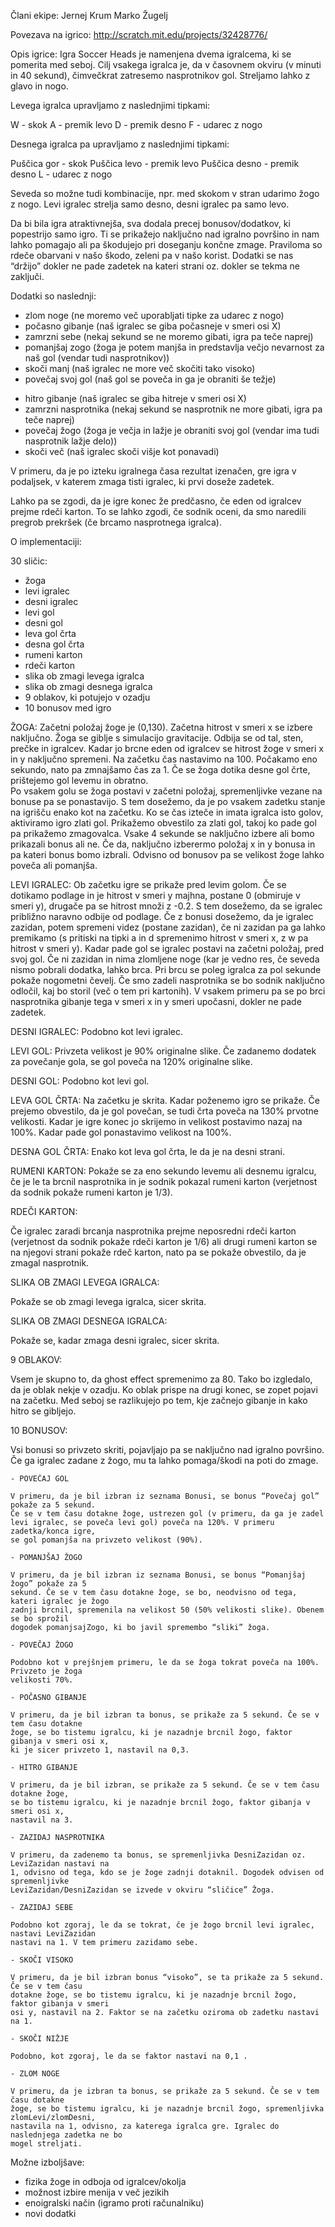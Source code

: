 Člani ekipe:
Jernej Krum
Marko Žugelj

Povezava na igrico:
http://scratch.mit.edu/projects/32428776/


Opis igrice: 
Igra Soccer Heads je namenjena dvema igralcema, ki se pomerita med seboj.
Cilj vsakega igralca je, da v časovnem okviru (v minuti in 40 sekund), čimvečkrat
zatresemo nasprotnikov gol. Streljamo lahko z glavo in nogo. 

Levega igralca upravljamo z naslednjimi tipkami:

W   - skok
A   - premik levo
D   - premik desno
F   - udarec z nogo

Desnega igralca pa upravljamo z naslednjimi tipkami:

Puščica gor   -  skok
Puščica levo  -  premik levo
Puščica desno -  premik desno
L             -  udarec z nogo

Seveda so možne tudi kombinacije, npr. med skokom v stran udarimo žogo z nogo.
Levi igralec strelja samo desno, desni igralec pa samo levo.

Da bi bila igra atraktivnejša, sva dodala precej bonusov/dodatkov,
ki popestrijo samo igro. Ti se prikažejo naključno nad igralno površino in 
nam lahko pomagajo ali pa škodujejo pri doseganju končne zmage.
Praviloma so rdeče obarvani v našo škodo, zeleni pa v našo korist.
Dodatki se nas “držijo” dokler ne pade zadetek na kateri strani oz. dokler se
tekma ne zaključi.

Dodatki so naslednji:

- zlom noge (ne moremo več uporabljati tipke za udarec z nogo)
- počasno gibanje (naš igralec se giba počasneje v smeri osi X)
- zamrzni sebe (nekaj sekund se ne moremo gibati, igra pa teče naprej)
- pomanjšaj zogo (žoga je potem manjša in predstavlja večjo nevarnost za naš gol (vendar tudi nasprotnikov))
- skoči manj (naš igralec ne more več skočiti tako visoko)
- povečaj svoj gol (naš gol se poveča in ga je obraniti še težje)

+ hitro gibanje (naš igralec se giba hitreje v smeri osi X)
+ zamrzni nasprotnika (nekaj sekund se nasprotnik ne more gibati, igra pa teče naprej)
+ povečaj žogo (žoga je večja in lažje je obraniti svoj gol (vendar ima tudi nasprotnik lažje delo))
+ skoči več (naš igralec skoči višje kot ponavadi)

V primeru, da je po izteku igralnega časa rezultat izenačen,
gre igra v podaljsek, v katerem zmaga tisti igralec, ki prvi doseže zadetek.

Lahko pa se zgodi, da je igre konec že predčasno, če eden od igralcev prejme rdeči karton.
To se lahko zgodi, če sodnik oceni, da smo naredili pregrob prekršek (če brcamo nasprotnega igralca).


O implementaciji: 

30 sličic:

- žoga
- levi igralec
- desni igralec
- levi gol
- desni gol
- leva gol črta
- desna gol črta
- rumeni karton
- rdeči karton
- slika ob zmagi levega igralca
- slika ob zmagi desnega igralca
- 9 oblakov, ki potujejo v ozadju
- 10 bonusov med igro


ŽOGA:
Začetni položaj žoge je (0,130). Začetna hitrost v smeri x se izbere naključno. Žoga se giblje s simulacijo gravitacije. 
Odbija se od tal, sten, prečke in igralcev. Kadar jo brcne eden od igralcev se hitrost žoge v smeri x in y naključno spremeni. 
Na začetku čas nastavimo na 100. Počakamo eno sekundo, nato pa zmnajšamo čas za 1. Če se žoga dotika desne gol črte, prištejemo gol levemu in obratno.  
Po vsakem golu se žoga postavi v začetni položaj, spremenljivke vezane na bonuse pa se ponastavijo. S tem dosežemo, da je po vsakem zadetku 
stanje na igrišču enako kot na začetku. Ko se čas izteče in imata igralca isto golov, aktiviramo igro zlati gol. Prikažemo obvestilo za zlati gol, 
takoj ko pade gol pa prikažemo zmagovalca.  Vsake 4 sekunde se naključno izbere ali bomo prikazali bonus ali ne. Če da, naključno izberermo 
položaj x in y bonusa in pa kateri bonus bomo izbrali. Odvisno od bonusov pa se velikost žoge lahko poveča ali pomanjša.


LEVI IGRALEC:
Ob začetku igre se prikaže pred levim golom. Če se dotikamo podlage in je hitrost v smeri y majhna, postane 0 (obmiruje v smeri y), drugače 
pa se hitrost množi z -0.2. S tem dosežemo, da se igralec približno naravno odbije od podlage. Če z bonusi dosežemo, da je igralec zazidan, 
potem spremeni videz (postane zazidan), če ni zazidan pa ga lahko premikamo (s pritiski na tipki a in d spremenimo hitrost v smeri x, z w pa hitrost v smeri y). 
Kadar pade gol se igralec postavi na začetni položaj, pred svoj gol. Če ni zazidan in nima zlomljene noge (kar je vedno res, če seveda nismo pobrali dodatka, 
lahko brca. Pri brcu se poleg igralca za pol sekunde pokaže nogometni čevelj. Če smo  zadeli nasprotnika se bo sodnik naključno odločil, kaj bo storil 
(več o tem pri kartonih). V vsakem primeru pa se po brci nasprotnika gibanje tega v smeri x in y smeri upočasni, dokler ne pade zadetek.


DESNI IGRALEC:
Podobno kot levi igralec.

LEVI GOL:
Privzeta velikost je 90% originalne slike. Če zadanemo dodatek za povečanje gola, se gol poveča na 120% originalne slike.


DESNI GOL:
Podobno kot levi gol.


LEVA GOL ČRTA:
Na začetku je skrita. Kadar poženemo igro se prikaže. Če prejemo obvestilo, da je gol povečan, se tudi črta poveča na 
130% prvotne velikosti. Kadar je igre konec jo skrijemo in velikost postavimo nazaj na 100%. Kadar pade gol ponastavimo velikost na 100%.


DESNA GOL ČRTA:
Enako kot leva gol črta, le da je na desni strani.


RUMENI KARTON:
Pokaže se za eno sekundo levemu ali desnemu igralcu, če je le ta brcnil nasprotnika in je sodnik pokazal rumeni karton 
(verjetnost da sodnik pokaže rumeni karton je 1/3).


RDEČI KARTON:

Če igralec zaradi brcanja nasprotnika prejme neposredni rdeči karton (verjetnost da sodnik pokaže rdeči karton je 1/6) 
ali drugi rumeni karton se na njegovi strani pokaže rdeč karton, nato pa se pokaže obvestilo, da je zmagal nasprotnik.


SLIKA OB ZMAGI LEVEGA IGRALCA:

Pokaže se ob zmagi levega igralca, sicer skrita.


SLIKA OB ZMAGI DESNEGA IGRALCA:

Pokaže se, kadar zmaga desni igralec, sicer skrita.


9 OBLAKOV:

Vsem je skupno to, da ghost effect spremenimo za 80. Tako bo izgledalo, da je oblak nekje v ozadju. Ko oblak prispe na drugi konec, se zopet pojavi na začetku. Med seboj se razlikujejo
po tem, kje začnejo gibanje in kako hitro se gibljejo.


10 BONUSOV:

Vsi bonusi so privzeto skriti, pojavljajo pa se naključno nad igralno površino.
Če ga igralec zadane z žogo, mu ta lahko pomaga/škodi na poti do zmage.

	- POVEČAJ GOL

	V primeru, da je bil izbran iz seznama Bonusi, se bonus “Povečaj gol” pokaže za 5 sekund. 
	Če se v tem času dotakne žoge, ustrezen gol (v primeru, da ga je zadel
 	levi igralec, se poveča levi gol) poveča na 120%. V primeru zadetka/konca igre,
	se gol pomanjša na privzeto velikost (90%).

	- POMANJŠAJ ŽOGO

	V primeru, da je bil izbran iz seznama Bonusi, se bonus “Pomanjšaj žogo” pokaže za 5
	sekund. Če se v tem času dotakne žoge, se bo, neodvisno od tega, kateri igralec je žogo
	zadnji brcnil, spremenila na velikost 50 (50% velikosti slike). Obenem se bo sprožil
	dogodek pomanjsajZogo, ki bo javil spremembo “sliki” žoga.	

	- POVEČAJ ŽOGO

	Podobno kot v prejšnjem primeru, le da se žoga tokrat poveča na 100%. Privzeto je žoga
	velikosti 70%.

	- POČASNO GIBANJE

	V primeru, da je bil izbran ta bonus, se prikaže za 5 sekund. Če se v tem času dotakne
	žoge, se bo tistemu igralcu, ki je nazadnje brcnil žogo, faktor gibanja v smeri osi x,
	ki je sicer privzeto 1, nastavil na 0,3.

	- HITRO GIBANJE

	V primeru, da je bil izbran, se prikaže za 5 sekund. Če se v tem času dotakne žoge,
	se bo tistemu igralcu, ki je nazadnje brcnil žogo, faktor gibanja v smeri osi x,
	nastavil na 3.

	- ZAZIDAJ NASPROTNIKA

	V primeru, da zadenemo ta bonus, se spremenljivka DesniZazidan oz. LeviZazidan nastavi na
	1, odvisno od tega, kdo se je žoge zadnji dotaknil. Dogodek odvisen od spremenljivke
	LeviZazidan/DesniZazidan se izvede v okviru “sličice” Žoga.

	- ZAZIDAJ SEBE

	Podobno kot zgoraj, le da se tokrat, če je žogo brcnil levi igralec, nastavi LeviZazidan 
	nastavi na 1. V tem primeru zazidamo sebe.	

	- SKOČI VISOKO

	V primeru, da je bil izbran bonus “visoko”, se ta prikaže za 5 sekund. Če se v tem času
	dotakne žoge, se bo tistemu igralcu, ki je nazadnje brcnil žogo, faktor gibanja v smeri
	osi y, nastavil na 2. Faktor se na začetku oziroma ob zadetku nastavi na 1.

	- SKOČI NIŽJE

	Podobno, kot zgoraj, le da se faktor nastavi na 0,1 .

	- ZLOM NOGE

	V primeru, da je izbran ta bonus, se prikaže za 5 sekund. Če se v tem času dotakne
	žoge, se bo tistemu igralcu, ki je nazadnje brcnil žogo, spremenljivka zlomLevi/zlomDesni,
	nastavila na 1, odvisno, za katerega igralca gre. Igralec do naslednjega zadetka ne bo 
	mogel streljati.


Možne izboljšave: 

- fizika žoge in odboja od igralcev/okolja
- možnost izbire menija v več jezikih
- enoigralski način (igramo proti računalniku)
- novi dodatki